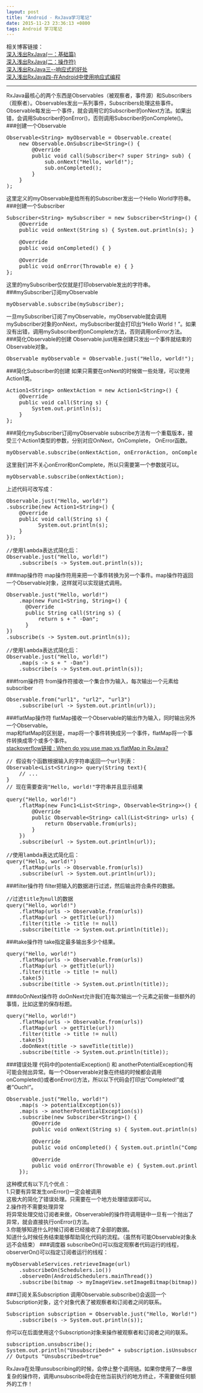 ```yaml
---
layout: post
title: "Android - RxJava学习笔记"
date: 2015-11-23 23:36:13 +0800
tags: Android 学习笔记
---
```


相关博客链接：  
[深入浅出RxJava(一：基础篇)](http://blog.csdn.net/lzyzsd/article/details/41833541>)  
[深入浅出RxJava(二：操作符)](http://blog.csdn.net/lzyzsd/article/details/44094895)  
[深入浅出RxJava三--响应式的好处](http://blog.csdn.net/lzyzsd/article/details/44891933)  
[深入浅出RxJava四-在Android中使用响应式编程](http://blog.csdn.net/lzyzsd/article/details/45033611) 
***
RxJava最核心的两个东西是Observables（被观察者，事件源）和Subscribers（观察者）。Observables发出一系列事件，Subscribers处理这些事件。  
Observable每发出一个事件，就会调用它的Subscriber的onNext方法。如果出错，会调用Subscriber的onError()，否则调用Subscriber的onComplete()。 
###创建一个Observable
<pre class="mcode">
Observable&lt;String&gt; myObservable = Observable.create(
    new Observable.OnSubscribe&lt;String&gt;() {
        @Override
        public void call(Subscriber&lt;? super String&gt; sub) {
            sub.onNext("Hello, world!");
            sub.onCompleted();
        }
    }
);
</pre>
这里定义的myObservable是给所有的Subscriber发出一个Hello World字符串。  
###创建一个Subscriber
<pre class="mcode">
Subscriber&lt;String&gt; mySubscriber = new Subscriber&lt;String&gt;() {
    @Override
    public void onNext(String s) { System.out.println(s); }

    @Override
    public void onCompleted() { }

    @Override
    public void onError(Throwable e) { }
};
</pre>
这里的mySubscriber仅仅就是打印observable发出的字符串。  
###mySubscriber订阅myObservable
<pre class="mcode">
myObservable.subscribe(mySubscriber);
</pre>
一旦mySubscriber订阅了myObservable，myObservable就会调用mySubscriber对象的onNext，mySubscriber就会打印出“Hello World！”。如果没有出错，调用mySubscriber的onComplete方法，否则调用onError方法。  
###简化Observable的创建
Observable.just用来创建只发出一个事件就结束的Observable对象。  
<pre class="mcode">
Observable<String> myObservable = Observable.just("Hello, world!");
</pre>
###简化Subscriber的创建
如果只需要在onNext的时候做一些处理，可以使用Action1类。  
<pre class="mcode">
Action1&lt;String&gt; onNextAction = new Action1&lt;String&gt;() {
    @Override
    public void call(String s) {
        System.out.println(s);
    }
};
</pre>
###简化mySubscriber订阅myObservable
subscribe方法有一个重载版本，接受三个Action1类型的参数，分别对应OnNext，OnComplete， OnError函数。  
<pre class="mcode">
myObservable.subscribe(onNextAction, onErrorAction, onCompleteAction);
</pre>
这里我们并不关心onError和onComplete，所以只需要第一个参数就可以。  
<pre class="mcode">
myObservable.subscribe(onNextAction);
</pre>
上述代码可改写成：  
<pre class="mcode">
Observable.just("Hello, world!")
.subscribe(new Action1&lt;String&gt;() {
    @Override
    public void call(String s) {
          System.out.println(s);
    }
});

//使用lambda表达式简化后：
Observable.just("Hello, world!")
    .subscribe(s -> System.out.println(s));
</pre>
###map操作符
map操作符用来把一个事件转换为另一个事件。map操作符返回一个Observable对象，这样就可以实现链式调用。
<pre class="mcode">
Observable.just("Hello, world!")
	.map(new Func1&lt;String, String&gt;() {
	  @Override
	  public String call(String s) {
	      return s + " -Dan";
	  }
})
.subscribe(s -&gt; System.out.println(s));

//使用lambda表达式简化后：
Observable.just("Hello, world!")
    .map(s -> s + " -Dan")
    .subscribe(s -> System.out.println(s));
</pre>
###from操作符
from操作符接收一个集合作为输入，每次输出一个元素给subscriber
<pre class="mcode">
Observable.from("url1", "url2", "url3")
    .subscribe(url -> System.out.println(url));
</pre>
###flatMap操作符
flatMap接收一个Observable的输出作为输入，同时输出另外一个Observable。  
map和flatMap的区别是，map将一个事件转换成另一个事件，flatMap将一个事件转换成零个或多个事件。  
[stackoverflow链接 : When do you use map vs flatMap in RxJava?](http://stackoverflow.com/questions/22847105/when-do-you-use-map-vs-flatmap-in-rxjava)
<pre class="mcode">
// 假设有个函数根据输入的字符串返回一个url列表：
Observable&lt;List&lt;String&gt;&gt; query(String text){
	// ...
} 
// 现在需要查询"Hello, world!"字符串并且显示结果

query("Hello, world!")
    .flatMap(new Func1&lt;List&lt;String&gt;, Observable&lt;String&gt;&gt;() {
        @Override
        public Observable&lt;String&gt; call(List&lt;String&gt; urls) {
            return Observable.from(urls);
        }
    })
    .subscribe(url -&gt; System.out.println(url));

//使用lambda表达式简化后：
query("Hello, world!")
    .flatMap(urls -> Observable.from(urls))
    .subscribe(url -> System.out.println(url));
</pre>
###filter操作符
filter把输入的数据进行过滤，然后输出符合条件的数据。  
<pre class="mcode">
//过滤title为null的数据
query("Hello, world!")
	.flatMap(urls -&gt; Observable.from(urls))	
	.flatMap(url -&gt; getTitle(url))
	.filter(title -&gt; title != null)
	.subscribe(title -&gt; System.out.println(title));
</pre>
###take操作符
take指定最多输出多少个结果。
<pre class="mcode">
query("Hello, world!")
    .flatMap(urls -&gt; Observable.from(urls))
    .flatMap(url -&gt; getTitle(url))
    .filter(title -&gt; title != null)
    .take(5)
    .subscribe(title -&gt; System.out.println(title));
</pre>
###doOnNext操作符
doOnNext允许我们在每次输出一个元素之前做一些额外的事情，比如这里的保存标题。
<pre class="mcode">
query("Hello, world!")
    .flatMap(urls -&gt; Observable.from(urls))
    .flatMap(url -&gt; getTitle(url))
    .filter(title -&gt; title != null)
    .take(5)
    .doOnNext(title -&gt; saveTitle(title))
    .subscribe(title -&gt; System.out.println(title));
</pre>
###错误处理
代码中的potentialException() 和 anotherPotentialException()有可能会抛出异常。每一个Observerable对象在终结的时候都会调用onCompleted()或者onError()方法，所以以下代码会打印出”Completed!”或者”Ouch!”。
<pre class="mcode">
Observable.just("Hello, world!")
    .map(s -&gt; potentialException(s))
    .map(s -&gt; anotherPotentialException(s))
    .subscribe(new Subscriber&lt;String&gt;() {
        @Override
        public void onNext(String s) { System.out.println(s); }

        @Override
        public void onCompleted() { System.out.println("Completed!"); }

        @Override
        public void onError(Throwable e) { System.out.println("Ouch!"); }
    });
</pre>
这种模式有以下几个优点：  
1.只要有异常发生onError()一定会被调用  
这极大的简化了错误处理。只需要在一个地方处理错误即可以。  
2.操作符不需要处理异常  
将异常处理交给订阅者来做，Observerable的操作符调用链中一旦有一个抛出了异常，就会直接执行onError()方法。  
3.你能够知道什么时候订阅者已经接收了全部的数据。  
知道什么时候任务结束能够帮助简化代码的流程。（虽然有可能Observable对象永远不会结束） 
###调度器
subscribeOn()可以指定观察者代码运行的线程，observerOn()可以指定订阅者运行的线程：  
<pre class="mcode">
myObservableServices.retrieveImage(url)
    .subscribeOn(Schedulers.io())
    .observeOn(AndroidSchedulers.mainThread())
    .subscribe(bitmap -> myImageView.setImageBitmap(bitmap));
</pre>
###订阅关系Subscription
调用Observable.subscribe()会返回一个Subscription对象，这个对象代表了被观察者和订阅者之间的联系。  
<pre class="mcode">
Subscription subscription = Observable.just("Hello, World!")
    .subscribe(s -> System.out.println(s));
</pre>
你可以在后面使用这个Subscription对象来操作被观察者和订阅者之间的联系。
<pre class="mcode">
subscription.unsubscribe();
System.out.println("Unsubscribed=" + subscription.isUnsubscribed());
// Outputs "Unsubscribed=true"
</pre>
RxJava在处理unsubscribing的时候，会停止整个调用链。如果你使用了一串很复杂的操作符，调用unsubscribe将会在他当前执行的地方终止，不需要做任何额外的工作！